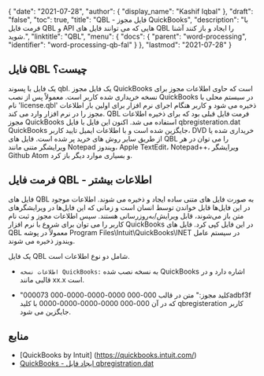 {
  "date": "2021-07-28",
  "author": {
    "display_name": "Kashif Iqbal"
},
  "draft": "false",
  "toc": true,
  "title": "QBL - فایل مجوز QuickBooks",
  "description": "با فرمت فایل QBL و API هایی که می توانند فایل های QBL را ایجاد و باز کنند آشنا شوید.",
  "linktitle": "QBL",
  "menu": {
    "docs": {
      "parent": "word-processing",
      "identifier": "word-processing-qb-fal"
}
},
  "lastmod": "2021-07-28"
}

## فایل QBL چیست؟

یک فایل با پسوند qbl. یک فایل مجوز QuickBooks است که حاوی اطلاعات مجوز برای نسخه خریداری شده کاربر است. معمولاً پس از نصب QuickBooks در سیستم محلی با نام 'license.qbl' ذخیره می شود و کاربر هنگام اجرای نرم افزار برای اولین بار اطلاعات مجوز را در نرم افزار وارد می کند. QBL فرمت فایل قبلی بود که برای ذخیره اطلاعات مجوز QuickBooks استفاده می شد. اکنون این فایل با فایل qbregisteration.dat QuickBooks جایگزین شده است و با اطلاعات ایمیل تایید کاربر، DVD خریداری شده یا از طریق سایر روش های خرید پر شده است. فایل های QBL را می توان در هر ویرایشگر متنی مانند Notepad ویندوز، Apple TextEdit، Notepad++، ویرایشگر Github Atom و بسیاری موارد دیگر باز کرد.

## فرمت فایل QBL - اطلاعات بیشتر

فایل های QBL به صورت فایل های متنی ساده ایجاد و ذخیره می شوند. اطلاعات موجود در این فایل‌ها قابل خواندن توسط انسان است و زمانی که این فایل‌ها در ویرایشگرهای متن باز می‌شوند، قابل ویرایش/به‌روزرسانی هستند. سپس اطلاعات مجوز و ثبت نام کاربر را می توان برای شروع با نرم افزار QuickBooks در این فایل کپی کرد. فایل های QBL معمولاً در پوشه Program Files\Intuit\QuickBooks\INET در سیستم عامل ویندوز ذخیره می شوند.

یک فایل QBL شامل دو نوع اطلاعات است.

* `اطلاعات نسخه QuickBooks:` به نسخه نصب شده QuickBooks اشاره دارد و در قالبی مانند xx.x است.

* "کلید مجوز:" متن در قالب 000-000 0000-0000-0000-000 000073adbf3f که در آن 000-000 0000-0000-0000-0000 با کلید qbregisteration کاربر جایگزین می شود.


## منابع

 * [QuickBooks by Intuit] (https://quickbooks.intuit.com/)
 * [QuickBooks - ایجاد فایل qbregistration.dat](https://quickbooks.intuit.com/learn-support/en-us/help-article/license-information/create-create-qbregistration-dat-file/L7S5BwSst_US_en_US)

